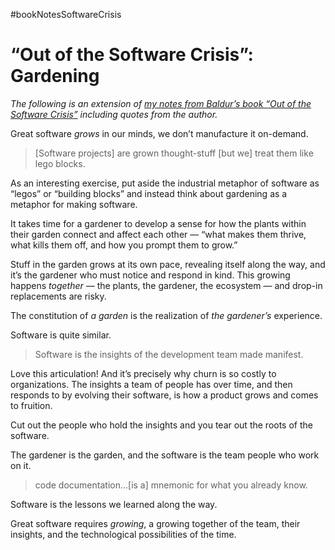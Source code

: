 #bookNotesSoftwareCrisis

# “Out of the Software Crisis”: Gardening

_The following is an extension of [my notes from Baldur’s book “Out of the Software Crisis”](https://blog.jim-nielsen.com/2023/book-notes-out-of-the-software-crisis/) including quotes from the author._

Great software _grows_ in our minds, we don’t manufacture it on-demand.

> [Software projects] are grown thought-stuff [but we] treat them like lego blocks.

As an interesting exercise, put aside the industrial metaphor of software as “legos” or “building blocks” and instead think about gardening as a metaphor for making software.

It takes time for a gardener to develop a sense for how the plants within their garden connect and affect each other — “what makes them thrive, what kills them off, and how you prompt them to grow.” 

Stuff in the garden grows at its own pace, revealing itself along the way, and it’s the gardener who must notice and  respond in kind. This growing happens _together_ — the plants, the gardener, the ecosystem — and drop-in replacements are risky.

The constitution of _a garden_ is the realization of _the gardener’s_ experience.

Software is quite similar.

> Software is the insights of the development team made manifest. 

Love this articulation! And it’s precisely why churn is so costly to organizations. The insights a team of people has over time, and then responds to by evolving their software, is how a product grows and comes to fruition. 

Cut out the people who hold the insights and you tear out the roots of the software.

The gardener is the garden, and the software is the team people who work on it.

> code documentation…[is a] mnemonic for what you already know.

Software is the lessons we learned along the way.

Great software requires _growing_, a growing together of the team, their insights, and the technological possibilities of the time.